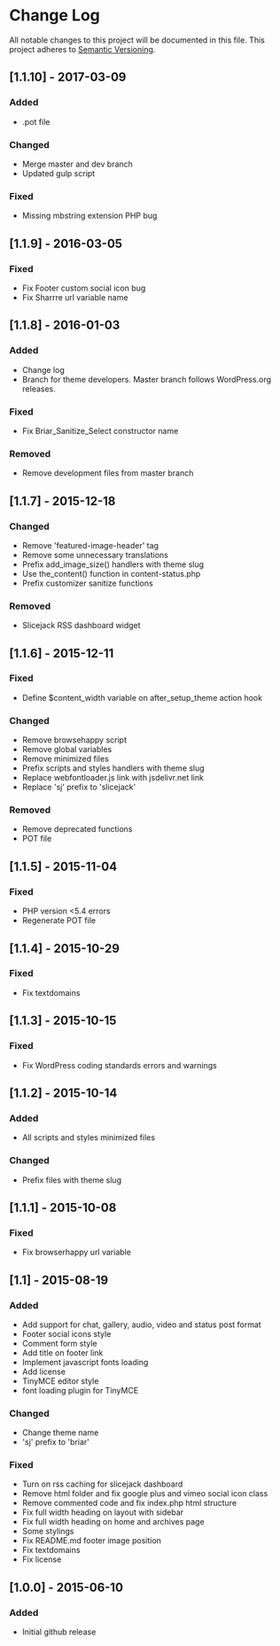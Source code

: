 # Change Log
All notable changes to this project will be documented in this file.
This project adheres to [Semantic Versioning](http://semver.org/).

## [1.1.10] - 2017-03-09
### Added
- .pot file

### Changed
- Merge master and dev branch
- Updated gulp script

### Fixed
- Missing mbstring extension PHP bug

## [1.1.9] - 2016-03-05
### Fixed
- Fix Footer custom social icon bug
- Fix Sharrre url variable name

## [1.1.8] - 2016-01-03
### Added
- Change log
- Branch for theme developers. Master branch follows WordPress.org releases.

### Fixed
- Fix Briar_Sanitize_Select constructor name

### Removed
- Remove development files from master branch

## [1.1.7] - 2015-12-18
### Changed
- Remove 'featured-image-header' tag
- Remove some unnecessary translations
- Prefix add_image_size() handlers with theme slug
- Use the_content() function in content-status.php
- Prefix customizer sanitize functions

### Removed
- Slicejack RSS dashboard widget

## [1.1.6] - 2015-12-11
### Fixed
- Define $content_width variable on after_setup_theme action hook

### Changed
- Remove browsehappy script
- Remove global variables
- Remove minimized files
- Prefix scripts and styles handlers with theme slug
- Replace webfontloader.js link with jsdelivr.net link
- Replace 'sj' prefix to 'slicejack'

### Removed
- Remove deprecated functions
- POT file

## [1.1.5] - 2015-11-04
### Fixed
- PHP version <5.4 errors
- Regenerate POT file

## [1.1.4] - 2015-10-29
### Fixed
- Fix textdomains

## [1.1.3] - 2015-10-15
### Fixed
- Fix WordPress coding standards errors and warnings

## [1.1.2] - 2015-10-14
### Added
- All scripts and styles minimized files

### Changed
- Prefix files with theme slug

## [1.1.1] - 2015-10-08
### Fixed
- Fix browserhappy url variable

## [1.1] - 2015-08-19
### Added
- Add support for chat, gallery, audio, video and status post format
- Footer social icons style
- Comment form style
- Add title on footer link
- Implement javascript fonts loading
- Add license
- TinyMCE editor style
- font loading plugin for TinyMCE

### Changed
- Change theme name
- 'sj' prefix to 'briar'

### Fixed
- Turn on rss caching for slicejack dashboard
- Remove html folder and fix google plus and vimeo social icon class
- Remove commented code and fix index.php html structure
- Fix full width heading on layout with sidebar
- Fix full width heading on home and archives page
- Some stylings
- Fix README.md footer image position
- Fix textdomains
- Fix license

## [1.0.0] - 2015-06-10
### Added
- Initial github release